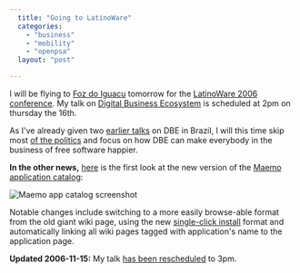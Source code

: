 ```yaml
---
  title: "Going to LatinoWare"
  categories: 
    - "business"
    - "mobility"
    - "openpsa"
  layout: "post"

---
```

I will be flying to [Foz do Iguacu][1] tomorrow for the [LatinoWare 2006 conference][2]. My talk on [Digital Business Ecosystem][3] is scheduled at 2pm on thursday the 16th.

As I've already given two [earlier talks][4] on DBE in Brazil, I will this time skip most [of the politics][4] and focus on how DBE can make everybody in the business of free software happier.

__In the other news,__ [here][5] is the first look at the new version of the [Maemo application catalog][6]:

![Maemo app catalog screenshot](https://d2vqpl3tx84ay5.cloudfront.net/maemo-application-catalog-small.jpg)

Notable changes include switching to a more easily browse-able format from the old giant wiki page, using the new [single-click install][7] format and automatically linking all wiki pages tagged with application's name to the application page.

__Updated 2006-11-15:__ My talk [has been rescheduled][8] to 3pm.

[1]: http://en.wikipedia.org/wiki/Foz_do_Igua%C3%A7u
[2]: http://www.latinoware.org/modules/news/
[3]: http://www.digital-ecosystem.org/
[4]: http://bergie.iki.fi/blog/digital-business-ecosystem-in-fisl/
[5]: http://test.maemo.org/applications/6b25daa80465b7a4077e446ba053d548/
[6]: http://maemo.org/maemowiki/ApplicationCatalog2006
[7]: https://stage.maemo.org/svn/maemo/projects/haf/trunk/osso-application-installer/doc/repository.txt
[8]: http://www.latinoware.org/2006/uploads/Programa_latinoware_2006.pdf
